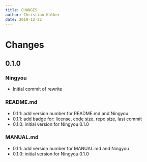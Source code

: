 ```yaml
---
title: CHANGES
author: Christian Külker
date: 2019-12-22
---
```


# Changes

## 0.1.0

### Ningyou

* Initial commit of rewrite

### README.md

* 0.1.1: add version number for README.md and Ningyou
* 0.1.1: add badge for: license, code size, repo size, last commit
* 0.1.0: initial version for Ningyou 0.1.0

### MANUAL.md

* 0.1.1: add version number for MANUAL.md and Ningyou
* 0.1.0: initial version for Ningyou 0.1.0

